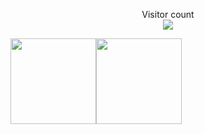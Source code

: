 <p align="center"> 
  Visitor count<br>
  <img src="https://profile-counter.glitch.me/dreamice13/count.svg" />
</p>

<img align="" height="137px" src="https://github-readme-stats.vercel.app/api?username=dreamice13&hide_title=true&hide_border=true&show_icons=true&include_all_commits=true&line_height=21&bg_color=0,EC6C6C,FFD479,FFFC79,73FA79&theme=graywhite&locale=cn"/><img align="" height="137px" src="https://github-readme-stats.vercel.app/api/top-langs/?username=dreamice13&hide_title=true&hide_border=true&layout=compact&bg_color=0,73FA79,73FDFF,D783FF&theme=graywhite&locale=cn" />
